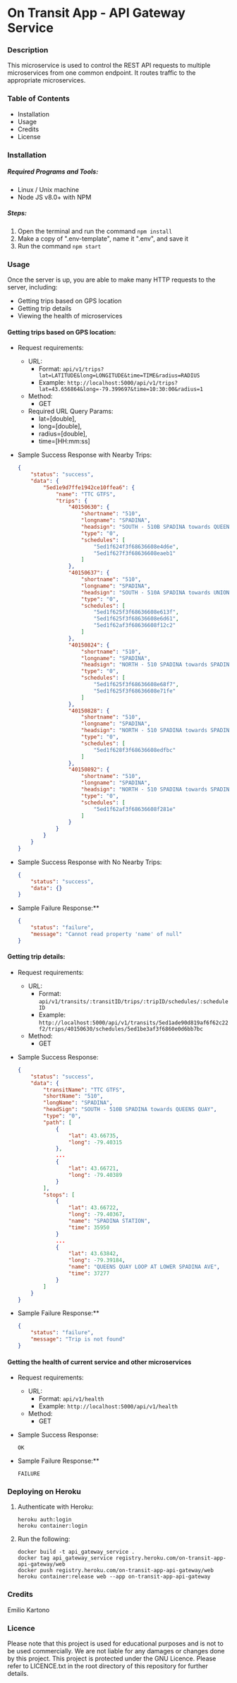 # On Transit App - API Gateway Service

### Description
This microservice is used to control the REST API requests to multiple microservices from one common endpoint. It routes traffic to the appropriate microservices.

### Table of Contents
- Installation
- Usage
- Credits
- License

### Installation

##### Required Programs and Tools:
- Linux / Unix machine
- Node JS v8.0+ with NPM

##### Steps:
1. Open the terminal and run the command ```npm install```
2. Make a copy of ".env-template", name it ".env", and save it
3. Run the command ```npm start```

### Usage
Once the server is up, you are able to make many HTTP requests to the server, including:
* Getting trips based on GPS location
* Getting trip details
* Viewing the health of microservices

#### Getting trips based on GPS location:

* Request requirements:
    * URL:
        * Format: ```api/v1/trips?lat=LATITUDE&long=LONGITUDE&time=TIME&radius=RADIUS```
        * Example: ```http://localhost:5000/api/v1/trips?lat=43.656864&long=-79.399697&time=10:30:00&radius=1```
    * Method:
        * GET
    * Required URL Query Params:
        * lat=[double],
        * long=[double], 
        * radius=[double], 
        * time=[HH:mm:ss]

* Sample Success Response with Nearby Trips:
    ```json
    {
        "status": "success",
        "data": {
            "5ed1e9d7ffe1942ce10ffea6": {
                "name": "TTC GTFS",
                "trips": {
                    "40150630": {
                        "shortname": "510",
                        "longname": "SPADINA",
                        "headsign": "SOUTH - 510B SPADINA towards QUEENS QUAY",
                        "type": "0",
                        "schedules": [
                            "5ed1f624f3f68636608e4d6e",
                            "5ed1f627f3f68636608eaeb1"
                        ]
                    },
                    "40150637": {
                        "shortname": "510",
                        "longname": "SPADINA",
                        "headsign": "SOUTH - 510A SPADINA towards UNION STATION",
                        "type": "0",
                        "schedules": [
                            "5ed1f625f3f68636608e613f",
                            "5ed1f625f3f68636608e6d61",
                            "5ed1f62af3f68636608f12c2"
                        ]
                    },
                    "40150824": {
                        "shortname": "510",
                        "longname": "SPADINA",
                        "headsign": "NORTH - 510 SPADINA towards SPADINA STATION",
                        "type": "0",
                        "schedules": [
                            "5ed1f625f3f68636608e68f7",
                            "5ed1f625f3f68636608e71fe"
                        ]
                    },
                    "40150828": {
                        "shortname": "510",
                        "longname": "SPADINA",
                        "headsign": "NORTH - 510 SPADINA towards SPADINA STATION",
                        "type": "0",
                        "schedules": [
                            "5ed1f628f3f68636608edfbc"
                        ]
                    },
                    "40150892": {
                        "shortname": "510",
                        "longname": "SPADINA",
                        "headsign": "NORTH - 510 SPADINA towards SPADINA STATION",
                        "type": "0",
                        "schedules": [
                            "5ed1f62af3f68636608f281e"
                        ]
                    }
                }
            }
        }
    }
    ```

* Sample Success Response with No Nearby Trips:
    ```json
    {
        "status": "success",
        "data": {}
    }
    ```

* Sample Failure Response:**
    ```json
    {
        "status": "failure",
        "message": "Cannot read property 'name' of null"
    }
    ```

#### Getting trip details:
* Request requirements:
    * URL:
        * Format: ```api/v1/transits/:transitID/trips/:tripID/schedules/:scheduleID```
        * Example: ```http://localhost:5000/api/v1/transits/5ed1ade90d819af6f62c22f2/trips/40150630/schedules/5ed1be3af3f6860e0d6bb7bc```
    * Method:
        * GET

* Sample Success Response:
    ```json
    {
        "status": "success",
        "data": {
            "transitName": "TTC GTFS",
            "shortName": "510",
            "longName": "SPADINA",
            "headSign": "SOUTH - 510B SPADINA towards QUEENS QUAY",
            "type": "0",
            "path": [
                {
                    "lat": 43.66735,
                    "long": -79.40315
                },
                ...
                {
                    "lat": 43.66721,
                    "long": -79.40389
                }
            ],
            "stops": [
                {
                    "lat": 43.66722,
                    "long": -79.40367,
                    "name": "SPADINA STATION",
                    "time": 35950
                }
                ...
                {
                    "lat": 43.63842,
                    "long": -79.39184,
                    "name": "QUEENS QUAY LOOP AT LOWER SPADINA AVE",
                    "time": 37277
                }
            ]
        }
    }
    ```

* Sample Failure Response:**
    ```json
    {
        "status": "failure",
        "message": "Trip is not found"
    }
    ```

#### Getting the health of current service and other microservices
* Request requirements:
    * URL:
        * Format: ```api/v1/health```
        * Example: ```http://localhost:5000/api/v1/health```
    * Method:
        * GET

* Sample Success Response:
    ```
    OK
    ```

* Sample Failure Response:**
    ```
    FAILURE
    ```

### Deploying on Heroku
1. Authenticate with Heroku:
    ```
    heroku auth:login
    heroku container:login
    ```

2. Run the following:
    ```
    docker build -t api_gateway_service .
    docker tag api_gateway_service registry.heroku.com/on-transit-app-api-gateway/web
    docker push registry.heroku.com/on-transit-app-api-gateway/web
    heroku container:release web --app on-transit-app-api-gateway
    ```

### Credits
Emilio Kartono

### Licence
Please note that this project is used for educational purposes and is not to be used commercially. We are not liable for any damages or changes done by this project.
This project is protected under the GNU Licence. Please refer to LICENCE.txt in the root directory of this repository for further details.